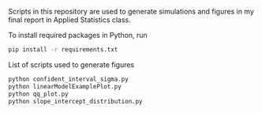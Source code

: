 Scripts in this repository are used to generate simulations and figures in my final report in Applied Statistics class.

To install required packages in Python, run
```sh
pip install -r requirements.txt
```

List of scripts used to generate figures
```txt
python confident_interval_sigma.py
python linearModelExamplePlot.py
python qq_plot.py
python slope_intercept_distribution.py
```
